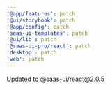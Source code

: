 ```yaml
---
'@app/features': patch
'@ui/storybook': patch
'@app/config': patch
'saas-ui-templates': patch
'@ui/lib': patch
'@saas-ui-pro/react': patch
'desktop': patch
'web': patch
---
```


Updated to @saas-ui/react@2.0.5

